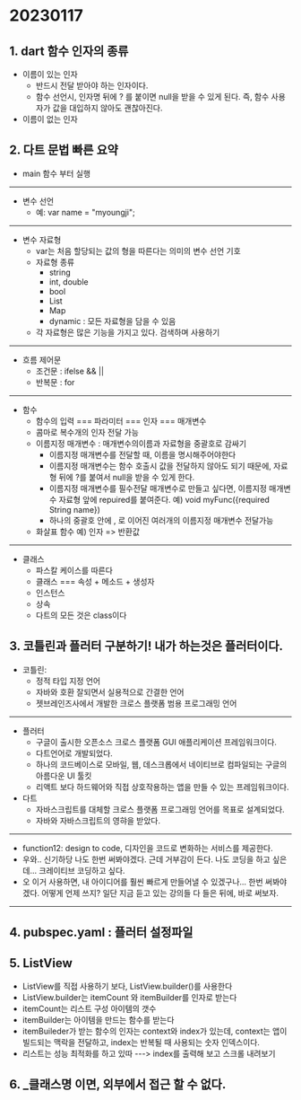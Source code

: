 # 20230117

## 1. dart 함수 인자의 종류
- 이름이 있는 인자
    - 반드시 전달 받아야 하는 인자이다.
    - 함수 선언시, 인자명 뒤에 ? 를 붙이면 null을 받을 수 있게 된다. 즉, 함수 사용자가 값을 대입하지 않아도 괜찮아진다.
- 이름이 없는 인자


## 2. 다트 문법 빠른 요약 
- main 함수 부터 실행  
---
- 변수 선언
    - 예: var name = "myoungji";
---
- 변수 자료형
    - var는 처음 할당되는 값의 형을 따른다는 의미의 변수 선언 기호
    - 자료형 종류 
        - string
        - int, double
        - bool
        - List<T>
        - Map<T>
        - dynamic : 모든 자료형을 담을 수 있음
    - 각 자료형은 많은 기능을 가지고 있다. 검색하며 사용하기
---
- 흐름 제어문
    - 조건문 : ifelse && ||
    - 반복문 : for
---
- 함수
  - 함수의 입력 === 파라미터 === 인자 === 매개변수
  - 콤마로 복수개의 인자 전달 가능
  - 이름지정 매개변수 : 매개변수의이름과 자료형을 중괄호로 감싸기
    - 이름지정 매개변수를 전달할 때, 이름을 명시해주어야한다
    - 이름지정 매개변수는 함수 호출시 값을 전달하지 않아도 되기 때문에, 자료형 뒤에 ?를 붙여서 null을 받을 수 있게 한다.
    - 이름지정 매개변수를 필수전달 매개변수로 만들고 싶다면, 이름지정 매개변수 자료형 앞에 repuired를 붙여준다. 예) void myFunc({required String name})
    - 하나의 중괄호 안에 , 로 이어진 여러개의 이름지정 매개변수 전달가능
  - 화살표 함수 예) 인자 => 반환값
---
- 클래스
  - 파스칼 케이스를 따른다
  - 클래스 === 속성 + 메소드 + 생성자
  - 인스턴스
  - 상속 
  - 다트의 모든 것은 class이다

## 3. 코틀린과 플러터 구분하기! 내가 하는것은 플러터이다.
- 코틀린: 
  - 정적 타입 지정 언어
  - 자바와 호환 잘되면서 실용적으로 간결한 언어
  - 젯브레인즈사에서 개발한 크로스 플랫폼 범용 프로그래밍 언어 
---
- 플러터
  - 구글이 출시한 오픈소스 크로스 플랫폼 GUI 애플리케이션 프레임워크이다.
  - 다트언어로 개발되었다.
  - 하나의 코드베이스로 모바일, 웹, 데스크롭에서 네이티브로 컴파일되는 구글의 아름다운 UI 툴킷
  - 리액트 보다 하드웨어와 직접 상호작용하는 앱을 만들 수 있는 프레임워크이다.
- 다트
  - 자바스크립트를 대체할 크로스 플랫폼 프로그래밍 언어를 목표로 설계되었다.
  - 자바와 자바스크립트의 영햐을 받았다.
---
- function12: design to code, 디자인을 코드로 변화하는 서비스를 제공한다.
- 우와.. 신기하당 나도 한번 써봐야겠다. 근데 거부감이 든다. 나도 코딩을 하고 싶은데... 크레이티브 코딩하고 싶다. 
- 오 이거 사용하면, 내 아이디어를 훨씬 빠르게 만들어낼 수 있겠구나... 한번 써봐야 겠다. 어떻게 언제 쓰지? 일단 지금 듣고 있는 강의들 다 들은 뒤에, 바로 써보자.
--- 

## 4. pubspec.yaml : 플러터 설정파일

## 5. ListView
- ListView를 직접 사용하기 보다, ListView.builder()를 사용한다
-  ListView.builder는 itemCount 와 itemBuilder를 인자로 받는다
-  itemCount는 리스트 구성 아이템의 갯수
-  itemBuilder는 아이템을 만드는 함수를 받는다
-  itemBuileder가 받는 함수의 인자는 context와 index가 있는데, context는 앱이 빌드되는 맥락을 전달하고, index는 반복될 때 사용되는 숫자 인덱스이다.
-  리스트는 성능 최적화를 하고 있따 ---> index를 출력해 보고 스크롤 내려보기

## 6. _클래스명 이면, 외부에서 접근 할  수 없다.